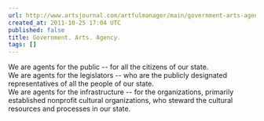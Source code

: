```yaml
---
url: http://www.artsjournal.com/artfulmanager/main/government-arts-agency.php
created_at: 2011-10-25 17:04 UTC
published: false
title: Government. Arts. Agency.
tags: []
---
```


We are agents for the public -- for all the citizens of our state.<br>    We are agents for the legislators -- who are the publicly designated representatives of all the people of our state.<br>    We are agents for the infrastructure -- for the organizations, primarily established nonprofit cultural organizations, who steward the cultural resources and processes in our state.
